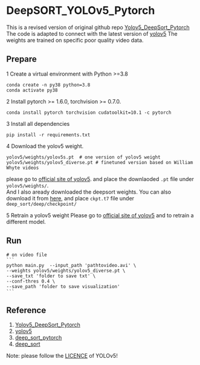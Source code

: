 # DeepSORT_YOLOv5_Pytorch
This is a revised version of original github repo [Yolov5_DeepSort_Pytorch](https://github.com/mikel-brostrom/Yolov5_DeepSort_Pytorch) 
The code is adapted to connect with the latest version of [yolov5](https://github.com/ultralytics/yolov5)
The weights are trained on specific poor quality video data.


## Prepare 
1 Create a virtual environment with Python >=3.8  
~~~
conda create -n py38 python=3.8    
conda activate py38   
~~~

2 Install pytorch >= 1.6.0, torchvision >= 0.7.0.
~~~
conda install pytorch torchvision cudatoolkit=10.1 -c pytorch
~~~


3 Install all dependencies
~~~
pip install -r requirements.txt
~~~

4 Download the yolov5 weight. 
```
yolov5/weights/yolov5s.pt  # one version of yolov5 weight
yolov5/weights/yolov5_diverse.pt # finetuned version based on William Whyte videos
```
please go to [official site of yolov5](https://github.com/ultralytics/yolov5). 
and place the downlaoded `.pt` file under `yolov5/weights/`.   
And I also aready downloaded the deepsort weights. 
You can also download it from [here](https://drive.google.com/drive/folders/1xhG0kRH1EX5B9_Iz8gQJb7UNnn_riXi6), 
and place `ckpt.t7` file under `deep_sort/deep/checkpoint/`

5 Retrain a yolov5 weight
Please go to [official site of yolov5](https://github.com/ultralytics/yolov5) and to retrain a different model.

## Run
~~~
# on video file
```
python main.py  --input_path 'pathtovideo.avi' \
--weights yolov5/weights/yolov5_diverse.pt \
--save_txt 'folder to save txt' \
--conf-thres 0.4 \
--save_path 'folder to save visualization'
```
~~~


## Reference
1) [Yolov5_DeepSort_Pytorch](https://github.com/mikel-brostrom/Yolov5_DeepSort_Pytorch)   
2) [yolov5](https://github.com/ultralytics/yolov5)  
3) [deep_sort_pytorch](https://github.com/ZQPei/deep_sort_pytorch)       
4) [deep_sort](https://github.com/nwojke/deep_sort)   

Note: please follow the [LICENCE](https://github.com/ultralytics/yolov5/blob/master/LICENSE) of YOLOv5! 
